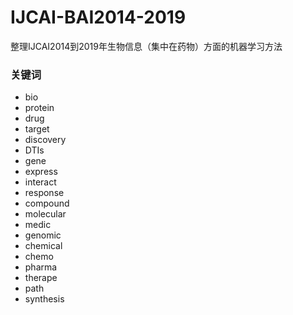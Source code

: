 # IJCAI-BAI2014-2019
整理IJCAI2014到2019年生物信息（集中在药物）方面的机器学习方法

### 关键词
* bio
* protein
* drug
* target
* discovery
* DTIs
* gene
* express
* interact
* response
* compound
* molecular
* medic
* genomic
* chemical
* chemo
* pharma
* therape
* path
* synthesis
